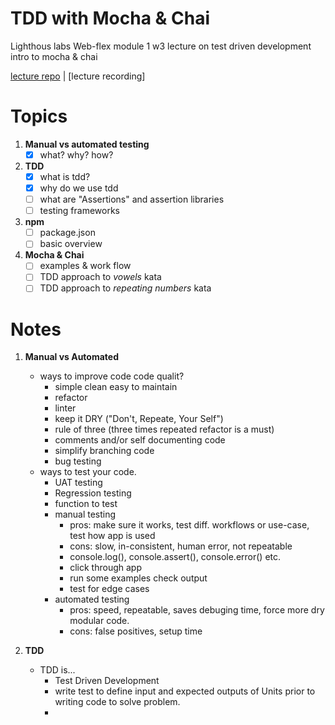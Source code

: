 # TDD with Mocha & Chai
Lighthous labs Web-flex module 1 w3 lecture on test driven development intro to mocha &amp; chai 

[lecture repo](https://github.com/ermurray/tdd-mocha-chai) | [lecture recording]
# Topics
1. **Manual vs automated testing**
    - [x] what? why? how?

2. **TDD**
    -  [x] what is tdd?
    -  [x] why do we use tdd
    -  [ ] what are "Assertions" and assertion libraries
    -  [ ] testing frameworks 

3. **npm**
    -  [ ] package.json
    -  [ ] basic overview

4. **Mocha & Chai**
    -  [ ] examples & work flow 
    -  [ ] TDD approach to *vowels* kata
    -  [ ] TDD approach to *repeating numbers* kata

# Notes

1. **Manual vs Automated**
    - ways to improve code code qualit?
      - simple  clean easy to maintain
      - refactor
      - linter
      - keep it DRY ("Don't, Repeate, Your Self")
      - rule of three (three times repeated refactor is a must)
      - comments and/or self documenting code
      - simplify branching code
      - bug testing
    - ways to test your code.
      - UAT testing
      - Regression testing
      - function to test
      - manual testing
        - pros: make sure it works, test diff. workflows or use-case, test how app is used
        - cons: slow, in-consistent, human error, not repeatable
        - console.log(), console.assert(), console.error() etc.
        - click through app
        - run some examples check output
        - test for edge cases
      - automated testing
        - pros: speed, repeatable, saves debuging time, force more dry modular code.
        - cons: false positives, setup time
        


2. **TDD**
    - TDD is...
      - Test Driven Development
      - write test to define input and expected outputs of Units prior to writing code to solve problem.
      - 